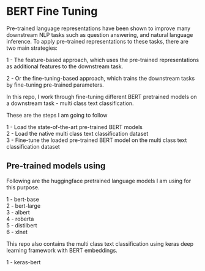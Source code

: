 # BERT Fine Tuning


Pre-trained language representations have been shown to improve many downstream NLP tasks such as question answering, and natural language inference. To apply pre-trained representations to these tasks, there are two main strategies:  

1 - The feature-based approach, which uses the pre-trained representations as additional features to the downstream task.  

2 - Or the fine-tuning-based approach, which trains the downstream tasks by fine-tuning pre-trained parameters.  

In this repo, I work through fine-tuning different BERT pretrained models on a downstream task - multi class text classification.  

These are the steps I am going to follow  

1 - Load the state-of-the-art pre-trained BERT models  
2 - Load the native multi class text classification dataset  
3 - Fine-tune the loaded pre-trained BERT model on the multi class text classification dataset  

## Pre-trained models using

Following are the huggingface pretrained language models I am using for this purpose.  

1 - bert-base  
2 - bert-large  
3 - albert  
4 - roberta  
5 - distilbert  
6 - xlnet  

This repo also contains the multi class text classification using keras deep learning framework with BERT embeddings.  

1 - keras-bert  




